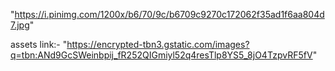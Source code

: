 "https://i.pinimg.com/1200x/b6/70/9c/b6709c9270c172062f35ad1f6aa804d7.jpg"


assets link:-
"https://encrypted-tbn3.gstatic.com/images?q=tbn:ANd9GcSWeinbpij_fR252QIGmiyl52q4resTlp8YS5_8jO4TzpvRF5fV"

